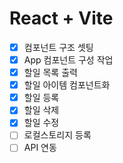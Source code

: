 # React + Vite

-   [x] 컴포넌트 구조 셋팅
-   [x] App 컴포넌트 구성 작업
-   [x] 할일 목록 출력
-   [x] 할일 아이템 컴포넌트화
-   [x] 할일 등록
-   [x] 할일 삭제
-   [x] 할일 수정
-   [ ] 로컬스토리지 등록
-   [ ] API 연동
